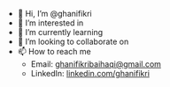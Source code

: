 - 👋 Hi, I’m @ghanifikri
- 👀 I’m interested in 
- 🌱 I’m currently learning
- 💞️ I’m looking to collaborate on 
- 📫 How to reach me 
  - Email: [ghanifikribaihaqi@gmail.com](ghanifikribaihaqi@gmail.com)
  - LinkedIn: [linkedin.com/ghanifikri](https://www.linkedin.com/in/ghanifikri/) 



<!---
ghanifikri/ghanifikri is a ✨ special ✨ repository because its `README.md` (this file) appears on your GitHub profile.
You can click the Preview link to take a look at your changes.
--->

